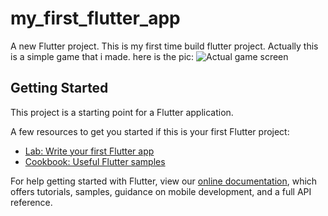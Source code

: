 # my_first_flutter_app

A new Flutter project.
This is my first time build flutter project.
Actually this is a simple game that i made.
here is the pic:
![Actual game screen](https://raw.githubusercontent.com/Mman7/myfirstapp/main/actual%20game%20%20yeet.jpg)

## Getting Started

This project is a starting point for a Flutter application.

A few resources to get you started if this is your first Flutter project:

- [Lab: Write your first Flutter app](https://flutter.dev/docs/get-started/codelab)
- [Cookbook: Useful Flutter samples](https://flutter.dev/docs/cookbook)

For help getting started with Flutter, view our
[online documentation](https://flutter.dev/docs), which offers tutorials,
samples, guidance on mobile development, and a full API reference.
